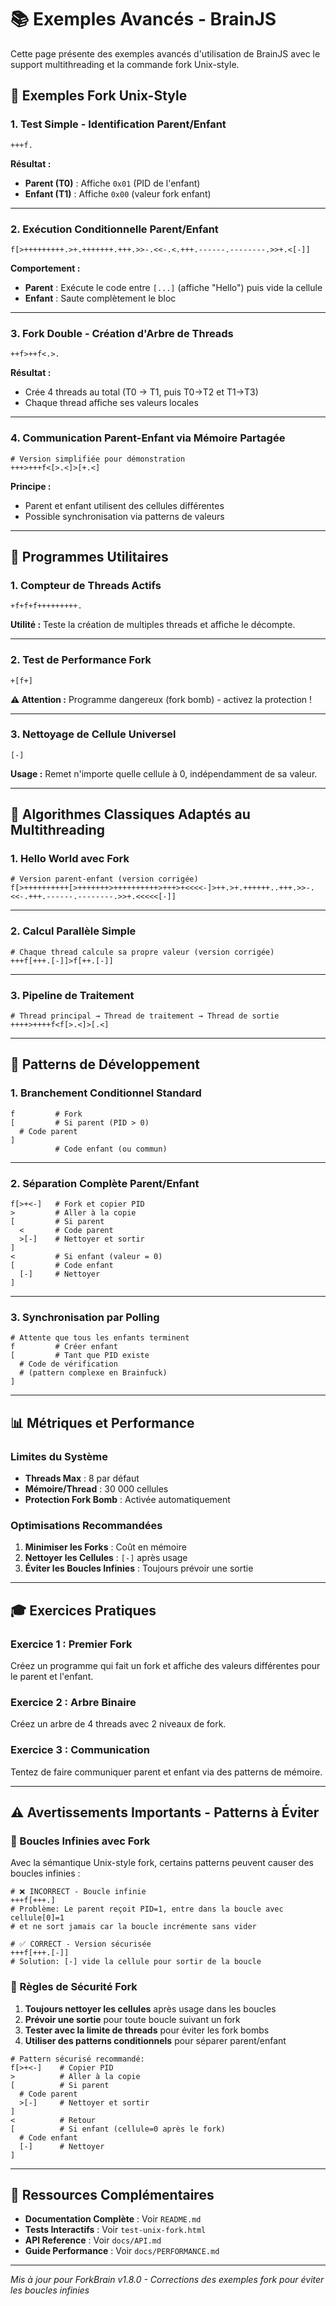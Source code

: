 # 📚 Exemples Avancés - BrainJS

Cette page présente des exemples avancés d'utilisation de BrainJS avec le support multithreading et la commande fork Unix-style.

## 🔀 Exemples Fork Unix-Style

### 1. Test Simple - Identification Parent/Enfant

```brainfuck
+++f.
```

**Résultat :**
- **Parent (T0)** : Affiche `0x01` (PID de l'enfant)
- **Enfant (T1)** : Affiche `0x00` (valeur fork enfant)

---

### 2. Exécution Conditionnelle Parent/Enfant

```brainfuck
f[>+++++++++.>+.+++++++.+++.>>-.<<-.<.+++.------.--------.>>+.<[-]]
```

**Comportement :**
- **Parent** : Exécute le code entre `[...]` (affiche "Hello") puis vide la cellule
- **Enfant** : Saute complètement le bloc

---

### 3. Fork Double - Création d'Arbre de Threads

```brainfuck
++f>++f<.>.
```

**Résultat :**
- Crée 4 threads au total (T0 → T1, puis T0→T2 et T1→T3)
- Chaque thread affiche ses valeurs locales

---

### 4. Communication Parent-Enfant via Mémoire Partagée

```brainfuck
# Version simplifiée pour démonstration
+++>+++f<[>.<]>[+.<]
```

**Principe :**
- Parent et enfant utilisent des cellules différentes
- Possible synchronisation via patterns de valeurs

---

## 🎯 Programmes Utilitaires

### 1. Compteur de Threads Actifs

```brainfuck
+f+f+f+++++++++.
```

**Utilité :** Teste la création de multiples threads et affiche le décompte.

---

### 2. Test de Performance Fork

```brainfuck
+[f+]
```

**⚠️ Attention :** Programme dangereux (fork bomb) - activez la protection !

---

### 3. Nettoyage de Cellule Universel

```brainfuck
[-]
```

**Usage :** Remet n'importe quelle cellule à 0, indépendamment de sa valeur.

---

## 🧮 Algorithmes Classiques Adaptés au Multithreading

### 1. Hello World avec Fork

```brainfuck
# Version parent-enfant (version corrigée)
f[>++++++++++[>+++++++>++++++++++>+++>+<<<<-]>++.>+.++++++..+++.>>-.<<-.+++.------.--------.>>+.<<<<<[-]]
```

---

### 2. Calcul Parallèle Simple

```brainfuck
# Chaque thread calcule sa propre valeur (version corrigée)
+++f[+++.[-]]>f[++.[-]]
```

---

### 3. Pipeline de Traitement

```brainfuck
# Thread principal → Thread de traitement → Thread de sortie
++++>++++f<f[>.<]>[.<]
```

---

## 🔧 Patterns de Développement

### 1. Branchement Conditionnel Standard

```brainfuck
f         # Fork
[         # Si parent (PID > 0)
  # Code parent
]
          # Code enfant (ou commun)
```

---

### 2. Séparation Complète Parent/Enfant

```brainfuck
f[>+<-]   # Fork et copier PID
>         # Aller à la copie
[         # Si parent
  <       # Code parent
  >[-]    # Nettoyer et sortir
]
<         # Si enfant (valeur = 0)
[         # Code enfant
  [-]     # Nettoyer
]
```

---

### 3. Synchronisation par Polling

```brainfuck
# Attente que tous les enfants terminent
f         # Créer enfant
[         # Tant que PID existe
  # Code de vérification
  # (pattern complexe en Brainfuck)
]
```

---

## 📊 Métriques et Performance

### Limites du Système
- **Threads Max** : 8 par défaut
- **Mémoire/Thread** : 30 000 cellules
- **Protection Fork Bomb** : Activée automatiquement

### Optimisations Recommandées
1. **Minimiser les Forks** : Coût en mémoire
2. **Nettoyer les Cellules** : `[-]` après usage
3. **Éviter les Boucles Infinies** : Toujours prévoir une sortie

---

## 🎓 Exercices Pratiques

### Exercice 1 : Premier Fork
Créez un programme qui fait un fork et affiche des valeurs différentes pour le parent et l'enfant.

### Exercice 2 : Arbre Binaire
Créez un arbre de 4 threads avec 2 niveaux de fork.

### Exercice 3 : Communication
Tentez de faire communiquer parent et enfant via des patterns de mémoire.

---

## ⚠️ Avertissements Importants - Patterns à Éviter

### 🚫 Boucles Infinies avec Fork

Avec la sémantique Unix-style fork, certains patterns peuvent causer des boucles infinies :

```brainfuck
# ❌ INCORRECT - Boucle infinie
+++f[+++.]
# Problème: Le parent reçoit PID=1, entre dans la boucle avec cellule[0]=1
# et ne sort jamais car la boucle incrémente sans vider

# ✅ CORRECT - Version sécurisée
+++f[+++.[-]]
# Solution: [-] vide la cellule pour sortir de la boucle
```

### 🔄 Règles de Sécurité Fork

1. **Toujours nettoyer les cellules** après usage dans les boucles
2. **Prévoir une sortie** pour toute boucle suivant un fork
3. **Tester avec la limite de threads** pour éviter les fork bombs
4. **Utiliser des patterns conditionnels** pour séparer parent/enfant

```brainfuck
# Pattern sécurisé recommandé:
f[>+<-]    # Copier PID
>          # Aller à la copie
[          # Si parent
  # Code parent
  >[-]     # Nettoyer et sortir
]
<          # Retour
[          # Si enfant (cellule=0 après le fork)
  # Code enfant
  [-]      # Nettoyer
]
```

---

## 🔗 Ressources Complémentaires

- **Documentation Complète** : Voir `README.md`
- **Tests Interactifs** : Voir `test-unix-fork.html`
- **API Reference** : Voir `docs/API.md`
- **Guide Performance** : Voir `docs/PERFORMANCE.md`

---

*Mis à jour pour ForkBrain v1.8.0 - Corrections des exemples fork pour éviter les boucles infinies*
